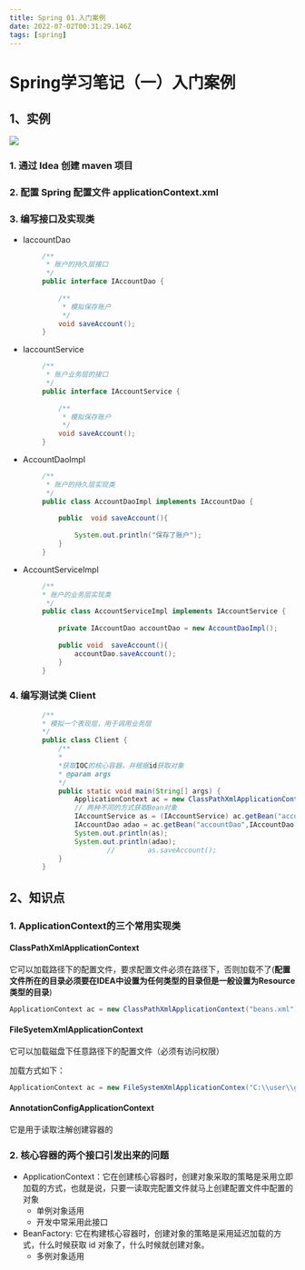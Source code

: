 ```yaml
---
title: Spring 01.入门案例
date: 2022-07-02T00:31:29.146Z
tags: [spring]
---
```

# Spring学习笔记（一）入门案例


## 1、实例

![](https://gitee.com/krislin_zhao/IMGcloud/raw/master/img/20200605105004.png)

### 1. 通过 Idea 创建 maven 项目
### 2. 配置 Spring 配置文件 applicationContext.xml
### 3. 编写接口及实现类

- IaccountDao
~~~java
        /**
         * 账户的持久层接口
         */
        public interface IAccountDao {
        
            /**
             * 模拟保存账户
             */
            void saveAccount();
        }
~~~

- IaccountService
~~~java
        /**
         * 账户业务层的接口
         */
        public interface IAccountService {
        
            /**
             * 模拟保存账户
             */
            void saveAccount();
        }
~~~

- AccountDaoImpl
~~~java
        /**
         * 账户的持久层实现类
         */
        public class AccountDaoImpl implements IAccountDao {
        
            public  void saveAccount(){
        
                System.out.println("保存了账户");
            }
        }
~~~

- AccountServiceImpl
~~~java
        /**
        * 账户的业务层实现类
         */
        public class AccountServiceImpl implements IAccountService {
        
            private IAccountDao accountDao = new AccountDaoImpl();
        
            public void  saveAccount(){
                accountDao.saveAccount();
            }
        }
~~~

### 4. 编写测试类 Client
~~~java
        /**
        * 模拟一个表现层，用于调用业务层
        */
        public class Client {
            /**
            *
            *获取IOC的核心容器，并根据id获取对象
            * @param args
            */
            public static void main(String[] args) {
                ApplicationContext ac = new ClassPathXmlApplicationContext("beans.xml");
                // 两种不同的方式获取Bean对象
                IAccountService as = (IAccountService) ac.getBean("accountService");
                IAccountDao adao = ac.getBean("accountDao",IAccountDao.class);
                System.out.println(as);
                System.out.println(adao);
                        //        as.saveAccount();
            }
        }
~~~

## 2、知识点

### 1. ApplicationContext的三个常用实现类

####  ClassPathXmlApplicationContext
 它可以加载路径下的配置文件，要求配置文件必须在路径下，否则加载不了(**配置文件所在的目录必须要在IDEA中设置为任何类型的目录但是一般设置为Resource类型的目录**)

~~~java
ApplicationContext ac = new ClassPathXmlApplicationContext("beans.xml");
~~~

#### FileSyetemXmlApplicationContext
它可以加载磁盘下任意路径下的配置文件（必须有访问权限）

加载方式如下：
~~~java
ApplicationContext ac = new FileSystemXmlApplicationContex("C:\\user\\greyson\\...")
~~~

#### AnnotationConfigApplicationContext
它是用于读取注解创建容器的

### 2. 核心容器的两个接口引发出来的问题

- ApplicationContext：它在创建核心容器时，创建对象采取的策略是采用立即加载的方式，也就是说，只要一读取完配置文件就马上创建配置文件中配置的对象
    - 单例对象适用
    - 开发中常采用此接口
- BeanFactory: 它在构建核心容器时，创建对象的策略是采用延迟加载的方式，什么时候获取 id 对象了，什么时候就创建对象。
    - 多例对象适用
